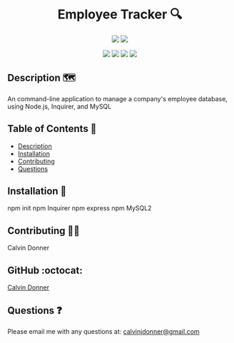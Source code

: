 <h1 align ='center'> Employee Tracker 🔍 </h1>

<p align='center'>
    <img src='https://img.shields.io/github/languages/top/calvinjdonner/employee-tracker' />
    <img src='https://img.shields.io/github/repo-size/calvinjdonner/employee-tracker' />
</p>

<p align='center'>
    <img src='https://img.shields.io/badge/-MySQL-green' >
    <img src='https://img.shields.io/badge/-node.js-black' >
    <img src='https://img.shields.io/badge/-inquirer-white' >
    <img src='https://img.shields.io/badge/-screencastify-gold' />
</p>

## Description 🗺️
An command-line application to manage a company's employee database, using Node.js, Inquirer, and MySQL


## Table of Contents 📑
- [Description](#description)
- [Installation](#installation)
- [Contributing](#contributing)
- [Questions](#questions)

## Installation 💽
npm init
npm Inquirer
npm express
npm MySQL2

## Contributing 👨‍💻
Calvin Donner

## GitHub :octocat:
[Calvin Donner](https://github.com/calvinjdonner)

## Questions ❓
Please email me with any questions at: calvinjdonner@gmail.com<br />
